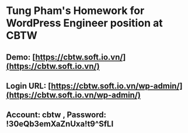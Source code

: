 # Tung Pham's Homework for WordPress Engineer position at CBTW

## Demo: [https://cbtw.soft.io.vn/](https://cbtw.soft.io.vn/)

## Login URL: [https://cbtw.soft.io.vn/wp-admin/](https://cbtw.soft.io.vn/wp-admin/)

## Account: cbtw , Password: !30eQb3emXaZnUxa!t9^SfLI
